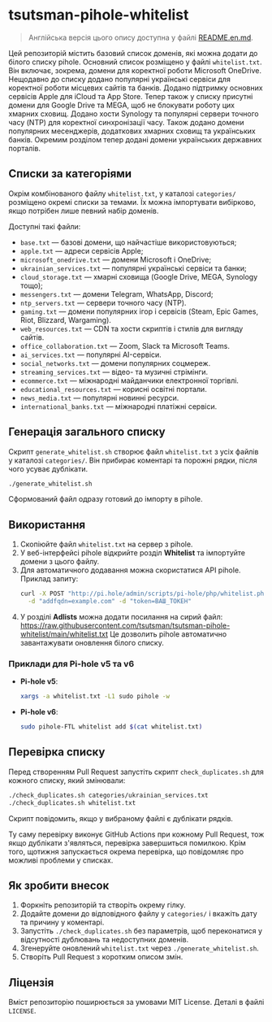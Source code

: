 # tsutsman-pihole-whitelist

> Англійська версія цього опису доступна у файлі [README.en.md](README.en.md).

Цей репозиторій містить базовий список доменів, які можна додати до білого списку pihole.
Основний список розміщено у файлі `whitelist.txt`. Він включає, зокрема, домени для коректної роботи Microsoft OneDrive.
Нещодавно до списку додано популярні українські сервіси для коректної роботи місцевих сайтів та банків.
Додано підтримку основних сервісів Apple для iCloud та App Store.
Тепер також у списку присутні домени для Google Drive та MEGA, щоб не блокувати роботу цих хмарних сховищ.
Додано хости Synology та популярні сервери точного часу (NTP) для коректної синхронізації часу.
Також додано домени популярних месенджерів, додаткових хмарних сховищ та українських банків.
Окремим розділом тепер додані домени українських державних порталів.

## Списки за категоріями

Окрім комбінованого файлу `whitelist.txt`, у каталозі `categories/`
розміщено окремі списки за темами. Їх можна імпортувати вибірково,
якщо потрібен лише певний набір доменів.

Доступні такі файли:

- `base.txt` — базові домени, що найчастіше використовуються;
- `apple.txt` — адреси сервісів Apple;
- `microsoft_onedrive.txt` — домени Microsoft і OneDrive;
- `ukrainian_services.txt` — популярні українські сервіси та банки;
- `cloud_storage.txt` — хмарні сховища (Google Drive, MEGA, Synology тощо);
- `messengers.txt` — домени Telegram, WhatsApp, Discord;
- `ntp_servers.txt` — сервери точного часу (NTP).
- `gaming.txt` — домени популярних ігор і сервісів (Steam, Epic Games, Riot, Blizzard, Wargaming).
- `web_resources.txt` — CDN та хости скриптів і стилів для вигляду сайтів.
- `office_collaboration.txt` — Zoom, Slack та Microsoft Teams.
- `ai_services.txt` — популярні AI-сервіси.
- `social_networks.txt` — домени популярних соцмереж.
- `streaming_services.txt` — відео- та музичні стрімінги.
- `ecommerce.txt` — міжнародні майданчики електронної торгівлі.
- `educational_resources.txt` — корисні освітні портали.
- `news_media.txt` — популярні новинні ресурси.
- `international_banks.txt` — міжнародні платіжні сервіси.

## Генерація загального списку

Скрипт `generate_whitelist.sh` створює файл `whitelist.txt` з усіх
файлів у каталозі `categories/`. Він прибирає коментарі та порожні
рядки, після чого усуває дублікати.

```bash
./generate_whitelist.sh
```

Сформований файл одразу готовий до імпорту в pihole.

## Використання

1. Скопіюйте файл `whitelist.txt` на сервер з pihole.
2. У веб-інтерфейсі pihole відкрийте розділ **Whitelist** та імпортуйте домени з цього файлу.
3. Для автоматичного додавання можна скористатися API pihole.
   Приклад запиту:
   ```bash
   curl -X POST "http://pi.hole/admin/scripts/pi-hole/php/whitelist.php" \
     -d "addfqdn=example.com" -d "token=ВАШ_ТОКЕН"
   ```
4. У розділі **Adlists** можна додати посилання на сирий файл:
   https://raw.githubusercontent.com/tsutsman/tsutsman-pihole-whitelist/main/whitelist.txt
   Це дозволить pihole автоматично завантажувати оновлення білого списку.

### Приклади для Pi-hole v5 та v6

- **Pi-hole v5**:
  ```bash
  xargs -a whitelist.txt -L1 sudo pihole -w
  ```
- **Pi-hole v6**:
  ```bash
  sudo pihole-FTL whitelist add $(cat whitelist.txt)
  ```

## Перевірка списку

Перед створенням Pull Request запустіть скрипт `check_duplicates.sh`
для кожного списку, який змінювали:

```bash
./check_duplicates.sh categories/ukrainian_services.txt
./check_duplicates.sh whitelist.txt
```

Скрипт повідомить, якщо у вибраному файлі є дублікати рядків.

Ту саму перевірку виконує GitHub Actions при кожному Pull Request, тож
якщо дублікати з'являться, перевірка завершиться помилкою.
Крім того, щотижня запускається окрема перевірка, що повідомляє про можливі проблеми у списках.

## Як зробити внесок

1. Форкніть репозиторій та створіть окрему гілку.
2. Додайте домени до відповідного файлу у `categories/` і вкажіть дату та причину у коментарі.
3. Запустіть `./check_duplicates.sh` без параметрів, щоб переконатися у відсутності дублювань та недоступних доменів.
4. Згенеруйте оновлений `whitelist.txt` через `./generate_whitelist.sh`.
5. Створіть Pull Request з коротким описом змін.

## Ліцензія

Вміст репозиторію поширюється за умовами MIT License. Деталі в файлі `LICENSE`.
